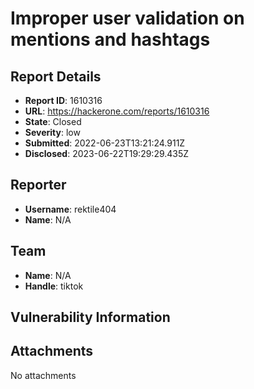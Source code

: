 # Improper user validation on mentions and hashtags

## Report Details
- **Report ID**: 1610316
- **URL**: https://hackerone.com/reports/1610316
- **State**: Closed
- **Severity**: low
- **Submitted**: 2022-06-23T13:21:24.911Z
- **Disclosed**: 2023-06-22T19:29:29.435Z

## Reporter
- **Username**: rektile404
- **Name**: N/A

## Team
- **Name**: N/A
- **Handle**: tiktok

## Vulnerability Information


## Attachments
No attachments
